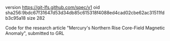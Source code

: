 version https://git-lfs.github.com/spec/v1
oid sha256:9bdc67f31647d53d34db85c615318f4088ed4cad02cbe62ac31511fdb3c95a18
size 282


Code for the research article "Mercury's Northern Rise Core-Field Magnetic Anomaly", submitted to GRL
